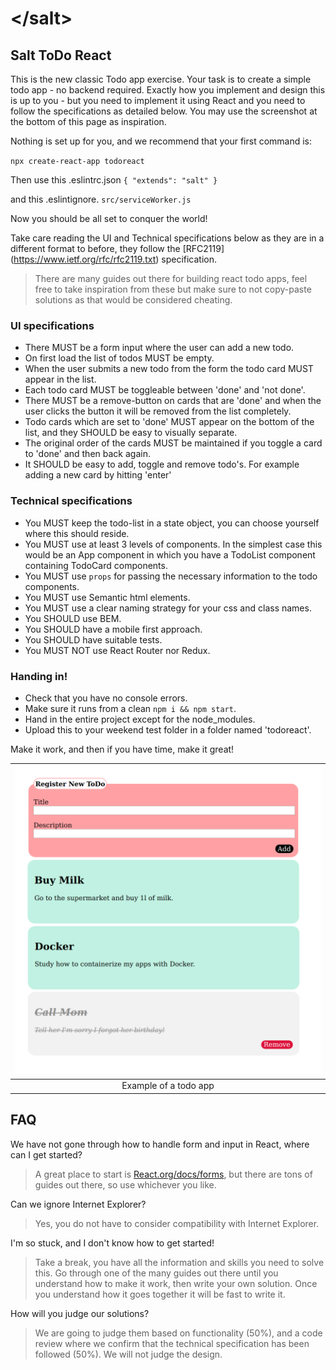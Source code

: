 # &lt;/salt&gt;

## Salt ToDo React

This is the new classic Todo app exercise. Your task is to create a simple todo app - no backend required.
Exactly how you implement and design this is up to you - but you need to implement it using React and you need to follow the specifications as detailed below. You may use the screenshot at the bottom of this page as inspiration.

Nothing is set up for you, and we recommend that your first command is:

`npx create-react-app todoreact`

Then use this .eslintrc.json
`{
    "extends": "salt"
}`

and this .eslintignore.
`src/serviceWorker.js`

Now you should be all set to conquer the world!

Take care reading the UI and Technical specifications below as they are in a different format to before, they follow the [RFC2119]
(https://www.ietf.org/rfc/rfc2119.txt) specification.

>There are many guides out there for building react todo apps, feel free to take inspiration from these but make sure to not copy-paste solutions as that would be considered cheating.

### UI specifications
* There MUST be a form input where the user can add a new todo.
* On first load the list of todos MUST be empty.
* When the user submits a new todo from the form the todo card MUST appear in the list.
* Each todo card MUST be toggleable between 'done' and 'not done'.
* There MUST be a remove-button on cards that are 'done' and when the user clicks the button it will be removed from the list completely.
* Todo cards which are set to 'done' MUST appear on the bottom of the list, and they SHOULD be easy to visually separate.
* The original order of the cards MUST be maintained if you toggle a card to 'done' and then back again.
* It SHOULD be easy to add, toggle and remove todo's. For example adding a new card by hitting 'enter'

### Technical specifications
* You MUST keep the todo-list in a state object, you can choose yourself where this should reside.
* You MUST use at least 3 levels of components. In the simplest case this would be an App component in which you have a TodoList component containing TodoCard components.
* You MUST use `props` for passing the necessary information to the todo components.
* You MUST use Semantic html elements.
* You MUST use a clear naming strategy for your css and class names.
* You SHOULD use BEM.
* You SHOULD have a mobile first approach.
* You SHOULD have suitable tests.
* You MUST NOT use React Router nor Redux.

### Handing in!
* Check that you have no console errors.
* Make sure it runs from a clean `npm i && npm start`.
* Hand in the entire project except for the node_modules.
* Upload this to your weekend test folder in a folder named 'todoreact'.

Make it work, and then if you have time, make it great!

| ![Todo](todo.png) |
|:---:|
| Example of a todo app |

## FAQ

We have not gone through how to handle form and input in React, where can I get started?
> A great place to start is [React.org/docs/forms](https://reactjs.org/docs/forms.html), but there are tons of guides out there, so use whichever you like.

Can we ignore Internet Explorer?
> Yes, you do not have to consider compatibility with Internet Explorer.

I'm so stuck, and I don't know how to get started!
> Take a break, you have all the information and skills you need to solve this. Go through one of the many guides out there until you understand how to make it work, then write your own solution. Once you understand how it goes together it will be fast to write it.

How will you judge our solutions?
> We are going to judge them based on functionality (50%), and a code review where we confirm that the technical specification has been followed (50%). We will not judge the design.
